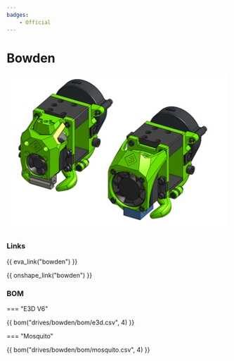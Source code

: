 ```yaml
---
badges:
    - Official
---
```

# Bowden

![preview](assets/__ALL__.png)

### Links

{{ eva_link("bowden") }}

{{ onshape_link("bowden") }}

### BOM

=== "E3D V6"

{{ bom("drives/bowden/bom/e3d.csv", 4) }}

=== "Mosquito"

{{ bom("drives/bowden/bom/mosquito.csv", 4) }}
